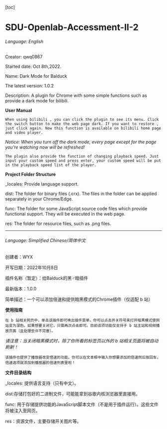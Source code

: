 [toc]

# SDU-Openlab-Accessment-II-2

###### Language: English

Creator: qwq0867

Started date: Oct 8th,2022.

Name: Dark Mode for Balduck

The latest version: 1.0.2

Description: A plugin for Chrome with some simple functions such as provide a dark mode for bilibili.

**User Manual**

    When using bilibili , you can click the plugin to see its menu. Click the switch button to make the web page dark. If you want to restore , just click again. Now this function is available on bilibili home page and video player.

*Notice: When you turn off the dark mode, every page except for the page you're watching now will be refreshed!*

    The plugin also provide the function of changing playback speed. Just input your custom speed and press enter, your custom speed will be put in the playback speed list of the player.

**Project Folder Structure**

_locales: Provide language support.

dist: The folder for binary files (.crx). The files in the folder can be applied separately in your Chrome/Edge.

func: The folder for some JavaScript source code files which provide functional support. They will be executed in the web page.

res: The folder for resource files, such as .png files.

---

###### Language:  Simplified Chinese/简体中文

创建者：WYX

开写日期：2022年10月8日

插件名称（暂定）：给Balduck的黑♂暗插件

最新版本：1.0.0

简单描述：一个可以添加倍速和提供暗黑模式的Chrome插件（仅适配 b 站）

**使用指南**

    在 b 站相关网页中，单击该插件即可唤出插件菜单，你可以点击开关符号来打开暗黑模式使网站变为深色。如果想要关闭它，只需再次点击即可。目前该项功能仅支持于 b 站主站和视频播放页面（且处理些许不完善）。

*请注意：当关闭暗黑模式时，除了你所看的标签页以外的 b 站相关页面将被自动刷新！*

    该插件也提供了播放器改变倍速的功能。你可以在文本框中输入你想要添加的倍速然后按回车，倍速选项就添加到播放器的倍速列表里啦！

**文件目录结构**

_locales: 提供语言支持（只有中文）。

dist:存储打包好的二进制文件，可能能拿到谷歌内核浏览器里直接用。

func: 用于存储提供功能的JavaScript脚本文件（不是用于插件运行）。这些文件将被注入至网页。

res：资源文件，主要存储开关图片等。
